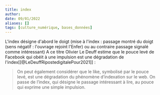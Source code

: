 ```yaml
---
title: index
author: 
date: 09/01/2022
aliases: []
tags: [culture_numérique, bases_données]
---
```


L'index désigne d'abord le doigt (mise à l'index : passage montré du doigt (sens négatif : l'ouvrage rejoint l'Enfer) ou au contraire passage signalé comme intéressant)
A ce titre Olivier Le Deuff estime que le pouce levé de Facebook qui obéit à une impulsion est une dégradation de l'index[[@LeDeuffRipostedigitalePour2021]] : 

>On peut également considérer que le like, symbolisé par le pouce levé, est une dégradation du phénomène d’indexation sur le web. On passe de l’index, qui désigne le passage intéressant à lire, au pouce qui exprime une simple impulsion.